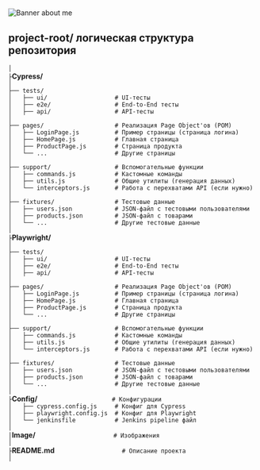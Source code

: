 #
<image src="image/banner.jpg" alt="Banner about me">

## project-root/ логическая структура репозитория  
`│`  
`├`**Cypress/**     
`│`  
`├── tests/`  
`│   ├── ui/                   # UI-тесты`  
`│   ├── e2e/                  # End-to-End тесты`  
`│   ├── api/                  # API-тесты`   
`│`  
`├── pages/                    # Реализация Page Object'ов (РОМ)`  
`│   ├── LoginPage.js          # Пример страницы (страница логина)`  
`│   ├── HomePage.js           # Главная страница`  
`│   ├── ProductPage.js        # Страница продукта`  
`│   └── ...                   # Другие страницы`  
`│`  
`├── support/                  # Вспомогательные функции`  
`│   ├── commands.js           # Кастомные команды`  
`│   ├── utils.js              # Общие утилиты (генерация данных)`  
`│   └── interceptors.js       # Работа с перехватами API (если нужно)`  
`│`  
`├── fixtures/                 # Тестовые данные`  
`│   ├── users.json            # JSON-файл с тестовыми пользователями`  
`│   ├── products.json         # JSON-файл с товарами`  
`│   └── ...                   # Другие тестовые данные`  
`│`  
`├`**Playwright/**  
`│`  
`├── tests/`  
`│   ├── ui/                   # UI-тесты`  
`│   ├── e2e/                  # End-to-End тесты`  
`│   ├── api/                  # API-тесты`  
`│`  
`├── pages/                    # Реализация Page Object'ов (РОМ)`  
`│   ├── LoginPage.js          # Пример страницы (страница логина)`  
`│   ├── HomePage.js           # Главная страница`  
`│   ├── ProductPage.js        # Страница продукта`  
`│   └── ...                   # Другие страницы`  
`│`  
`├── support/                  # Вспомогательные функции`  
`│   ├── commands.js           # Кастомные команды`  
`│   ├── utils.js              # Общие утилиты (генерация данных)`  
`│   └── interceptors.js       # Работа с перехватами API (если нужно)`  
`│`  
`├── fixtures/                 # Тестовые данные`  
`│   ├── users.json            # JSON-файл с тестовыми пользователями`  
`│   ├── products.json         # JSON-файл с товарами`  
`│   └── ...                   # Другие тестовые данные`  
`│`   
`├`**Config/**`                     # Конфигурации`  
`│   ├── cypress.config.js     # Конфиг для Cypress`  
`│   ├── playwright.config.js  # Конфиг для Playwright`  
`│   └── jenkinsfile           # Jenkins pipeline файл`  
`│`  
`│`**Image/**`                      # Изображения`  
`│`  
`├`**README.md**`                   # Описание проекта`  
`│`  